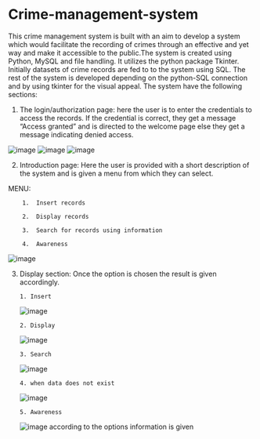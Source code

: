 # Crime-management-system
This crime management system is built with an aim to develop a system which would facilitate the recording of crimes through an effective and yet way and make it accessible to the public.The system is created using Python, MySQL and file handling. It utilizes the python package Tkinter. Initially datasets of crime records are fed to to the system using SQL. The rest of the system is developed depending on the python-SQL connection and by using tkinter for the visual appeal. The system have the following sections:
1.	The login/authorization page: here the user is to enter the credentials to access the records. If the credential is correct, they get a message “Access granted” and is directed to the welcome page else they get a message indicating denied access.

![image](https://github.com/user-attachments/assets/1b0d2443-b640-433b-8b21-a9923387bc3c) ![image](https://github.com/user-attachments/assets/d3302cdf-fec4-4850-9211-87353e970549) ![image](https://github.com/user-attachments/assets/31e2f624-9c75-4681-817a-9c358e52f95e)

2.	Introduction page: Here the user is provided with a short description of the system and is given a menu from which they can select.

MENU:

        1.	Insert records
        
        2.	Display records
        
        3.	Search for records using information
        
        4.	Awareness
  ![image](https://github.com/user-attachments/assets/1537d92c-71eb-40bf-888b-a1936a0d119d)
   
3.	Display section: Once the option is chosen the result is given accordingly.
   
        1. Insert
  	
  	![image](https://github.com/user-attachments/assets/d8dab76b-f736-48f6-854c-c9db5e004fa2)
  	
        2. Display
  	
  	![image](https://github.com/user-attachments/assets/a99bc2ed-7c1d-43ba-9d28-03e5fb4fdbfc)
  	
  	    3. Search
  	
  	![image](https://github.com/user-attachments/assets/c73fc5d6-1dbe-4be9-96fd-a2eabee32c1d)
  	
        4. when data does not exist
  	
  	![image](https://github.com/user-attachments/assets/c2a3a1d3-7b1f-43e3-829d-2a6fb10092b3)
  	
        5. Awareness
  	
  	![image](https://github.com/user-attachments/assets/cb1fc623-ee7e-441f-94e4-bb1fef5e90c7)
    according to the options information is given
   

   



